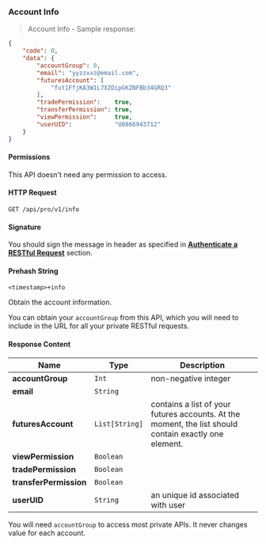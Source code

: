 ### Account Info 

> Account Info - Sample response:

```json
{
    "code": 0,
    "data": {
        "accountGroup": 0,
        "email": "yyzzxxz@email.com",
        "futuresAccount": [
            "fut1FfjKA3W1L7XZOipGKZNFBb34GRQ3"
        ],
        "tradePermission":    true,
        "transferPermission": true,
        "viewPermission":     true,
        "userUID":            "U0866943712"
    }
}
```

#### Permissions 

This API doesn't need any permission to access.

#### HTTP Request 

`GET /api/pro/v1/info`

#### Signature

You should sign the message in header as specified in [**Authenticate a RESTful Request**](#sign-a-Request) section.

#### Prehash String

`<timestamp>+info`

Obtain the account information. 

You can obtain your `accountGroup` from this API, which you will need to include in the URL for all your private RESTful requests.

#### Response Content

 Name                  | Type           | Description
---------------------- | -------------- | --------------------- 
**accountGroup**       | `Int`          | non-negative integer
**email**              | `String`       |
**futuresAccount**     | `List[String]` | contains a list of your futures accounts. At the moment, the list should contain exactly one element. 
**viewPermission**     | `Boolean`      |
**tradePermission**    | `Boolean`      |
**transferPermission** | `Boolean`      |
**userUID**            | `String`       | an unique id associated with user

You will need `accountGroup` to access most private APIs. It never changes value for each account.  

